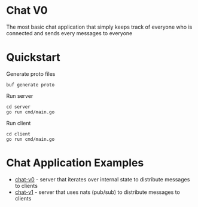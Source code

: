 # Chat V0

The most basic chat application that simply keeps track of everyone who is connected and sends every messages to everyone

# Quickstart

Generate proto files

```
buf generate proto
```

Run server

```
cd server
go run cmd/main.go
```

Run client

```
cd client
go run cmd/main.go
```

# Chat Application Examples

- [chat-v0](https://github.com/wcygan/chat-v0) - server that iterates over internal state to distribute messages to clients
- [chat-v1](https://github.com/wcygan/chat-v1) - server that uses nats (pub/sub) to distribute messages to clients